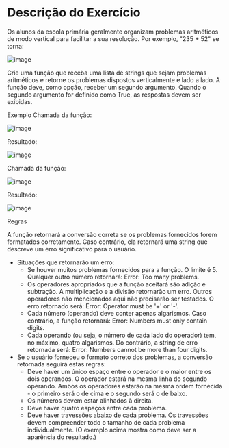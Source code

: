 # Descrição do Exercício
Os alunos da escola primária geralmente organizam problemas aritméticos de modo vertical para facilitar a sua resolução. Por exemplo, "235 + 52" se torna:

![image](https://user-images.githubusercontent.com/18738176/149987672-c9913f9c-5c15-4857-95d1-ae54364950e6.png)

Crie uma função que receba uma lista de strings que sejam problemas aritméticos e retorne os problemas dispostos verticalmente e lado a lado. A função deve, como opção, receber um segundo argumento. Quando o segundo argumento for definido como True, as respostas devem ser exibidas.

Exemplo
Chamada da função:

![image](https://user-images.githubusercontent.com/18738176/149987756-f8fa7f8b-2fcb-44a3-9a8a-4a4c7772a4f3.png)

Resultado:

![image](https://user-images.githubusercontent.com/18738176/149987804-48c528ad-7896-4064-b011-f0839efcb2ba.png)

Chamada da função:

![image](https://user-images.githubusercontent.com/18738176/149988052-bd14156f-4b71-4145-b048-842d2d5c648d.png)

Resultado:

![image](https://user-images.githubusercontent.com/18738176/149988094-62a1cba5-539f-4611-9d24-71035819ca0b.png)

Regras

A função retornará a conversão correta se os problemas fornecidos forem formatados corretamente. Caso contrário, ela retornará uma string que descreve um erro significativo para o usuário.

* Situações que retornarão um erro:
  * Se houver muitos problemas fornecidos para a função. O limite é 5. Qualquer outro número retornará: Error: Too many problems.
  * Os operadores apropriados que a função aceitará são adição e subtração. A multiplicação e a divisão retornarão um erro. Outros operadores não mencionados aqui não precisarão ser testados. O erro retornado será: Error: Operator must be '+' or '-'.
  * Cada número (operando) deve conter apenas algarismos. Caso contrário, a função retornará: Error: Numbers must only contain digits.
  * Cada operando (ou seja, o número de cada lado do operador) tem, no máximo, quatro algarismos. Do contrário, a string de erro retornada será: Error: Numbers cannot be more than four digits.
* Se o usuário forneceu o formato correto dos problemas, a conversão retornada seguirá estas regras:
  * Deve haver um único espaço entre o operador e o maior entre os dois operandos. O operador estará na mesma linha do segundo operando. Ambos os operadores estarão na mesma ordem fornecida - o primeiro será o de cima e o segundo será o de baixo.
  * Os números devem estar alinhados à direita.
  * Deve haver quatro espaços entre cada problema.
  * Deve haver travessões abaixo de cada problema. Os travessões devem compreender todo o tamanho de cada problema individualmente. (O exemplo acima mostra como deve ser a aparência do resultado.)
